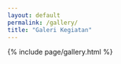 ```yaml
---
layout: default
permalink: /gallery/
title: "Galeri Kegiatan"
---
```


{% include page/gallery.html %}
